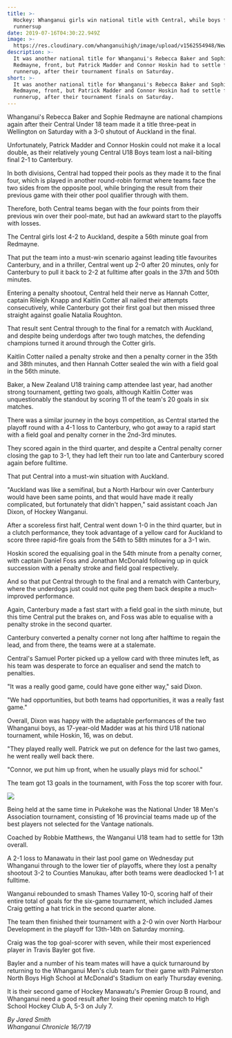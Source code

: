 ```yaml
---
title: >-
  Hockey: Whanganui girls win national title with Central, while boys finish
  runnersup
date: 2019-07-16T04:30:22.949Z
image: >-
  https://res.cloudinary.com/whanganuihigh/image/upload/v1562554948/News/U18_Central_tourn.Baker.Hoskin.Madder_Chron_6.7.19.jpg
description: >-
  It was another national title for Whanganui's Rebecca Baker and Sophie
  Redmayne, front, but Patrick Madder and Connor Hoskin had to settle for
  runnerup, after their tournament finals on Saturday.
short: >-
  It was another national title for Whanganui's Rebecca Baker and Sophie
  Redmayne, front, but Patrick Madder and Connor Hoskin had to settle for
  runnerup, after their tournament finals on Saturday.
---
```

Whanganui's Rebecca Baker and Sophie Redmayne are national champions again after their Central Under 18 team made it a title three-peat in Wellington on Saturday with a 3-0 shutout of Auckland in the final.

Unfortunately, Patrick Madder and Connor Hoskin could not make it a local double, as their relatively young Central U18 Boys team lost a nail-biting final 2-1 to Canterbury.

In both divisions, Central had topped their pools as they made it to the final four, which is played in another round-robin format where teams face the two sides from the opposite pool, while bringing the result from their previous game with their other pool qualifier through with them.

Therefore, both Central teams began with the four points from their previous win over their pool-mate, but had an awkward start to the playoffs with losses.

The Central girls lost 4-2 to Auckland, despite a 56th minute goal from Redmayne.

That put the team into a must-win scenario against leading title favourites Canterbury, and in a thriller, Central went up 2-0 after 20 minutes, only for Canterbury to pull it back to 2-2 at fulltime after goals in the 37th and 50th minutes.

Entering a penalty shootout, Central held their nerve as Hannah Cotter, captain Rileigh Knapp and Kaitlin Cotter all nailed their attempts consecutively, while Canterbury got their first goal but then missed three straight against goalie Natalia Roughton.

That result sent Central through to the final for a rematch with Auckland, and despite being underdogs after two tough matches, the defending champions turned it around through the Cotter girls.

Kaitlin Cotter nailed a penalty stroke and then a penalty corner in the 35th and 38th minutes, and then Hannah Cotter sealed the win with a field goal in the 56th minute.

Baker, a New Zealand U18 training camp attendee last year, had another strong tournament, getting two goals, although Kaitlin Cotter was unquestionably the standout by scoring 11 of the team's 20 goals in six matches.

There was a similar journey in the boys competition, as Central started the playoff round with a 4-1 loss to Canterbury, who got away to a rapid start with a field goal and penalty corner in the 2nd-3rd minutes.

They scored again in the third quarter, and despite a Central penalty corner closing the gap to 3-1, they had left their run too late and Canterbury scored again before fulltime.

That put Central into a must-win situation with Auckland.

"Auckland was like a semifinal, but a North Harbour win over Canterbury would have been same points, and that would have made it really complicated, but fortunately that didn't happen," said assistant coach Jan Dixon, of Hockey Wanganui.

After a scoreless first half, Central went down 1-0 in the third quarter, but in a clutch performance, they took advantage of a yellow card for Auckland to score three rapid-fire goals from the 54th to 58th minutes for a 3-1 win.

Hoskin scored the equalising goal in the 54th minute from a penalty corner, with captain Daniel Foss and Jonathan McDonald following up in quick succession with a penalty stroke and field goal respectively.

And so that put Central through to the final and a rematch with Canterbury, where the underdogs just could not quite peg them back despite a much-improved performance.

Again, Canterbury made a fast start with a field goal in the sixth minute, but this time Central put the brakes on, and Foss was able to equalise with a penalty stroke in the second quarter.

Canterbury converted a penalty corner not long after halftime to regain the lead, and from there, the teams were at a stalemate.

Central's Samuel Porter picked up a yellow card with three minutes left, as his team was desperate to force an equaliser and send the match to penalties.

"It was a really good game, could have gone either way," said Dixon.

"We had opportunities, but both teams had opportunities, it was a really fast game."

Overall, Dixon was happy with the adaptable performances of the two Whanganui boys, as 17-year-old Madder was at his third U18 national tournament, while Hoskin, 16, was on debut.

"They played really well. Patrick we put on defence for the last two games, he went really well back there.

"Connor, we put him up front, when he usually plays mid for school."

The team got 13 goals in the tournament, with Foss the top scorer with four.

![](https://res.cloudinary.com/whanganuihigh/image/upload/v1563418425/News/Connor_Patrick_Chron_10.7.19.jpg)


Being held at the same time in Pukekohe was the National Under 18 Men's Association tournament, consisting of 16 provincial teams made up of the best players not selected for the Vantage nationals.

Coached by Robbie Matthews, the Wanganui U18 team had to settle for 13th overall.

A 2-1 loss to Manawatu in their last pool game on Wednesday put Whanganui through to the lower tier of playoffs, where they lost a penalty shootout 3-2 to Counties Manukau, after both teams were deadlocked 1-1 at fulltime.

Wanganui rebounded to smash Thames Valley 10-0, scoring half of their entire total of goals for the six-game tournament, which included James Craig getting a hat trick in the second quarter alone.

The team then finished their tournament with a 2-0 win over North Harbour Development in the playoff for 13th-14th on Saturday morning.

Craig was the top goal-scorer with seven, while their most experienced player in Travis Bayler got five.

Bayler and a number of his team mates will have a quick turnaround by returning to the Whanganui Men's club team for their game with Palmerston North Boys High School at McDonald's Stadium on early Thursday evening.

It is their second game of Hockey Manawatu's Premier Group B round, and Whanganui need a good result after losing their opening match to High School Hockey Club A, 5-3 on July 7.

_By Jared Smith_\
_Whanganui Chronicle 16/7/19_
